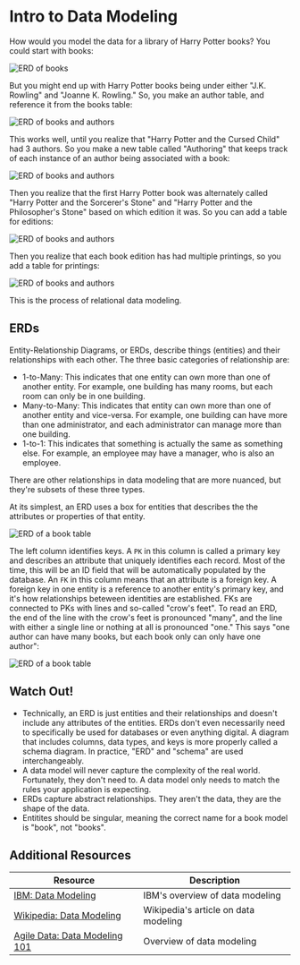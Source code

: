# Intro to Data Modeling

How would you model the data for a library of Harry Potter books? You could start with books:

![ERD of books](assets/library-erd-1.png)

But you might end up with Harry Potter books being under either "J.K. Rowling" and "Joanne K. Rowling." So, you make an author table, and reference it from the books table:

![ERD of books and authors](assets/library-erd-2.png)

This works well, until you realize that "Harry Potter and the Cursed Child" had 3 authors. So you make a new table called "Authoring" that keeps track of each instance of an author being associated with a book:

![ERD of books and authors](assets/library-erd-3.png)

Then you realize that the first Harry Potter book was alternately called "Harry Potter and the Sorcerer's Stone" and "Harry Potter and the Philosopher's Stone" based on which edition it was. So you can add a table for editions:

![ERD of books and authors](assets/library-erd-4.png)

Then you realize that each book edition has had multiple printings, so you add a table for printings:

![ERD of books and authors](assets/library-erd-5.png)

This is the process of relational data modeling.

## ERDs

Entity-Relationship Diagrams, or ERDs, describe things (entities) and their relationships with each other. The three basic categories of relationship are:

* 1-to-Many: This indicates that one entity can own more than one of another entity. For example, one building has many rooms, but each room can only be in one building.
* Many-to-Many: This indicates that entity can own more than one of another entity and vice-versa. For example, one building can have more than one administrator, and each administrator can manage more than one building.
* 1-to-1: This indicates that something is actually the same as something else. For example, an employee may have a manager, who is also an employee.

There are other relationships in data modeling that are more nuanced, but they're subsets of these three types.

At its simplest, an ERD uses a box for entities that describes the the attributes or properties of that entity.

![ERD of a book table](assets/erd-1.png)

The left column identifies keys. A `PK` in this column is called a primary key and describes an attribute that uniquely identifies each record. Most of the time, this will be an ID field that will be automatically populated by the database. An `FK` in this column means that an attribute is a foreign key. A foreign key in one entity is a reference to another entity's primary key, and it's how relationships beteween identities are established. FKs are connected to PKs with lines and so-called "crow's feet". To read an ERD, the end of the line with the crow's feet is pronounced "many", and the line with either a single line or nothing at all is pronounced "one." This says "one author can have many books, but each book only can only have one author":

![ERD of a book table](assets/erd-2.png)

## Watch Out!

* Technically, an ERD is just entities and their relationships and doesn't include any attributes of the entities. ERDs don't even necessarily need to specifically be used for databases or even anything digital. A diagram that includes columns, data types, and keys is more properly called a schema diagram. In practice, "ERD" and "schema" are used interchangeably.
* A data model will never capture the complexity of the real world. Fortunately, they don't need to. A data model only needs to match the rules your application is expecting.
* ERDs capture abstract relationships. They aren't the data, they are the shape of the data.
* Entitites should be singular, meaning the correct name for a book model is "book", not "books".

## Additional Resources

| Resource | Description |
| --- | --- |
| [IBM: Data Modeling](https://www.ibm.com/cloud/learn/data-modeling) | IBM's overview of data modeling |
| [Wikipedia: Data Modeling](https://en.wikipedia.org/wiki/Data_modeling) | Wikipedia's article on data modeling |
| [Agile Data: Data Modeling 101](http://agiledata.org/essays/dataModeling101.html) | Overview of data modeling |
